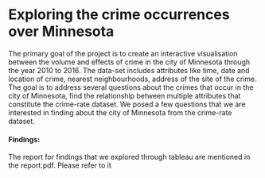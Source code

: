 # Exploring the crime occurrences over Minnesota

The primary goal of the project is to create an interactive visualisation between the volume and effects of crime in the city of Minnesota through the year 2010 to 2016. 
The data-set includes attributes like time, date and location of crime, nearest neighbourhoods, address of the site of the crime. 
The goal is to address several questions about the crimes that occur in the city of Minnesota, find the relationship between multiple attributes that constitute the crime-rate dataset. 
We posed a few questions that we are interested in finding about the city of Minnesota from the crime-rate dataset. 

#### Findings:
The report for findings that we explored through tableau are mentioned in the report.pdf. Please refer to it
